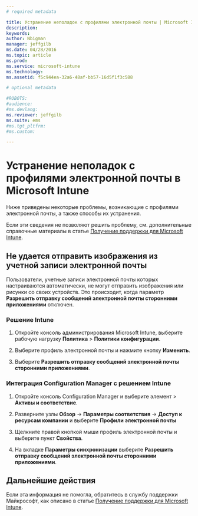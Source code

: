 ```yaml
---
# required metadata

title: Устранение неполадок с профилями электронной почты | Microsoft Intune
description:
keywords:
author: Nbigman
manager: jeffgilb
ms.date: 04/28/2016
ms.topic: article
ms.prod:
ms.service: microsoft-intune
ms.technology:
ms.assetid: f5c944ea-32a6-48af-bb57-16d5f1f3c588

# optional metadata

#ROBOTS:
#audience:
#ms.devlang:
ms.reviewer: jeffgilb
ms.suite: ems
#ms.tgt_pltfrm:
#ms.custom:

---
```


# Устранение неполадок с профилями электронной почты в Microsoft Intune
Ниже приведены некоторые проблемы, возникающие с профилями электронной почты, а также способы их устранения.

Если эти сведения не позволяют решить проблему, см. дополнительные справочные материалы в статье [Получение поддержки для Microsoft Intune](how-to-get-support-for-microsoft-intune.md).


## Не удается отправить изображения из учетной записи электронной почты
Пользователи, учетные записи электронной почты которых настраиваются автоматически, не могут отправить изображения или рисунки со своих устройств.
Это происходит, когда параметр **Разрешить отправку сообщений электронной почты сторонними приложениями** отключен.

### Решение Intune

1.  Откройте консоль администрирования Microsoft Intune, выберите рабочую нагрузку **Политика** &gt; **Политики конфигурации**.

2.  Выберите профиль электронной почты и нажмите кнопку **Изменить**.

3.  Выберите **Разрешить отправку сообщений электронной почты сторонними приложениями**.

### Интеграция Configuration Manager с решением Intune

1.  Откройте консоль Configuration Manager и выберите элемент &gt; **Активы и соответствие**.

2.  Разверните узлы **Обзор** -&gt; **Параметры соответствия** -&gt; **Доступ к ресурсам компании** и выберите **Профили электронной почты**

3.  Щелкните правой кнопкой мыши профиль электронной почты и выберите пункт **Свойства**.

4.  На вкладке **Параметры синхронизации** выберите **Разрешить отправку сообщений электронной почты сторонними приложениями**.

## Дальнейшие действия
Если эта информация не помогла, обратитесь в службу поддержки Майкрософт, как описано в статье [Получение поддержки для Microsoft Intune](how-to-get-support-for-microsoft-intune.md).


<!--HONumber=May16_HO2-->


